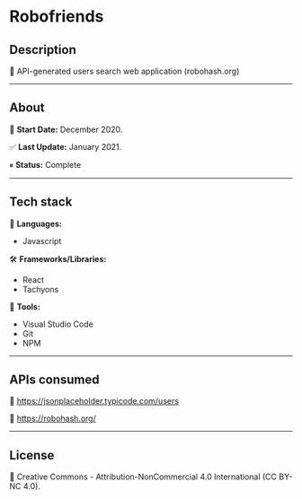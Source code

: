 # Robofriends

## Description

🤖 API-generated users search web application (robohash.org)
____


## About

📅 **Start Date:** December 2020.

✅ **Last Update:** January 2021.

⏸ **Status:** Complete
___


## Tech stack

💬 **Languages:**
 * Javascript
 

🛠 **Frameworks/Libraries:**
 * React
 * Tachyons
 

🧰 **Tools:**
 * Visual Studio Code
 * Git
 * NPM

___


## APIs consumed

🔰 https://jsonplaceholder.typicode.com/users

🔰 https://robohash.org/
___


## License

📝 Creative Commons - Attribution-NonCommercial 4.0 International (CC BY-NC 4.0).

